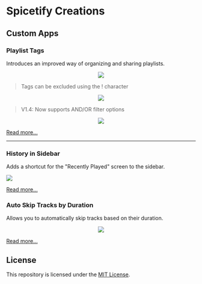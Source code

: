 # Spicetify Creations

## Custom Apps

### Playlist Tags

Introduces an improved way of organizing and sharing playlists.


<p align="center">
  <img src="https://github.com/Bergbok/Spicetify-Creations/assets/66174189/0a6eba1b-6038-4661-b5b4-67c43cc07194"/></img>
</p>

> Tags can be excluded using the ! character

<p align="center">
  <img src="https://github.com/Bergbok/Spicetify-Creations/assets/66174189/2d368f0e-e48f-49b0-8d60-2401f3a7baf9"/></img>
</p>

> V1.4: Now supports AND/OR filter options

<p align="center">
  <img src="https://github.com/Bergbok/Spicetify-Creations/assets/66174189/d1f0a204-6f3e-460e-8e5b-dc756d9c584e"/></img>
</p>

[Read more...](/CustomApps/playlist-tags/README.md)
<hr>

### History in Sidebar

Adds a shortcut for the "Recently Played" screen to the sidebar.

<p align="left">
  <img src="https://github.com/Bergbok/Spicetify-Creations/assets/66174189/ded310d5-374a-4238-98b1-bd2fad737604"/></img>
</p>

[Read more...](/CustomApps/history-in-sidebar/README.md)

### Auto Skip Tracks by Duration

Allows you to automatically skip tracks based on their duration.

<p align="center">
  <img src="https://github.com/Bergbok/Spicetify-Creations/assets/66174189/89a433a5-d214-4a11-8d4f-dfb0823fb3fd"/></img>
</p>

[Read more...](/Extensions/auto-skip-tracks-by-duration/README.md)

## License

This repository is licensed under the [MIT License](LICENSE).
